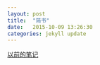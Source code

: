 ```yaml
---
layout: post
title:  "简书"
date:   2015-10-09 13:26:30
categories: jekyll update
---
```

[以前的笔记][jekyll - more]

[jekyll - more]:      http://www.jianshu.com/users/6106aa880b8a/latest_articles




